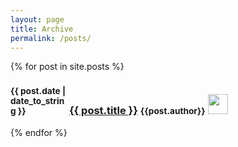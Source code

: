 ```yaml
---
layout: page
title: Archive
permalink: /posts/
---
```


{% for post in site.posts %}
<h3>
  <small style="width: 90px; display:inline-block">{{ post.date | date_to_string }}</small> <a href="{{ post.url }}">{{ post.title }}</a> <small>{{post.author}}</small>
  <img src="/images/team/{{post.authorslug}}.png" class="img-circle pull-right" style="width: 32px; height: 32px;">
</h3>
{% endfor %}

